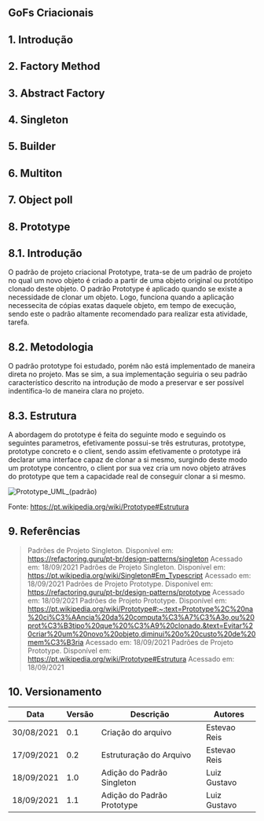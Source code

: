 ## GoFs Criacionais
## 1. Introdução
## 2. Factory Method 
## 3. Abstract Factory 
## 4. Singleton  
## 5. Builder 
## 6. Multiton 
## 7. Object poll 
## 8. Prototype 

## 8.1. Introdução

O padrão de projeto criacional Prototype, trata-se de um padrão de projeto no qual um novo objeto é criado a partir de uma objeto original ou protótipo clonado deste objeto. O padrão Prototype é aplicado quando se existe a necessidade de clonar um objeto. Logo, funciona quando a aplicação necessecita de cópias exatas daquele objeto, em tempo de execução, sendo este o padrão altamente recomendado para realizar esta atividade, tarefa.

## 8.2. Metodologia

 O padrão prototype foi estudado, porém não está implementado de maneira direta no projeto. Mas se sim, a sua implementação seguiria o seu padrão característico descrito na introdução de modo a preservar e ser possível indentífica-lo de maneira clara no projeto.

## 8.3. Estrutura

A abordagem do prototype é feita do seguinte modo e seguindo os seguintes parametros, efetivamente possui-se três estruturas, prototype, prototype concreto e o client, sendo assim efetivamente o prototype irá declarar uma interface capaz de clonar a si mesmo, surgindo deste modo um prototype concentro, o client por sua vez cria um novo objeto atráves do prototype que tem a capacidade real de conseguir clonar a si mesmo. 

![Prototype_UML_(padrão)](https://user-images.githubusercontent.com/82710878/133909977-3f81dfac-f84c-42c3-8a3d-4aa94ea0a585.png)

Fonte: https://pt.wikipedia.org/wiki/Prototype#Estrutura

## 9. Referências

> Padrões de Projeto Singleton. Disponível em: https://refactoring.guru/pt-br/design-patterns/singleton Acessado em: 18/09/2021
> Padrões de Projeto Singleton. Disponível em: https://pt.wikipedia.org/wiki/Singleton#Em_Typescript Acessado em: 18/09/2021
> Padrões de Projeto Prototype. Disponível em: https://refactoring.guru/pt-br/design-patterns/prototype Acessado em: 18/09/2021
> Padrões de Projeto Prototype. Disponível em: https://pt.wikipedia.org/wiki/Prototype#:~:text=Prototype%2C%20na%20ci%C3%AAncia%20da%20computa%C3%A7%C3%A3o,ou%20prot%C3%B3tipo%20que%20%C3%A9%20clonado.&text=Evitar%20criar%20um%20novo%20objeto,diminui%20o%20custo%20de%20mem%C3%B3ria Acessado em: 18/09/2021
>  Padrões de Projeto Prototype. Disponível em: https://pt.wikipedia.org/wiki/Prototype#Estrutura  Acessado em: 18/09/2021


## 10. Versionamento 

| Data       | Versão | Descrição         | Autores       | 
| ---------- | ------ | ----------------- | ------------- | 
| 30/08/2021 | 0.1    | Criação do arquivo| Estevao Reis  |
| 17/09/2021 | 0.2    | Estruturação do Arquivo| Estevao Reis |
| 18/09/2021 | 1.0    | Adição do Padrão Singleton| Luiz Gustavo  |              |
| 18/09/2021 | 1.1    | Adição do Padrão Prototype| Luiz Gustavo  |              |

